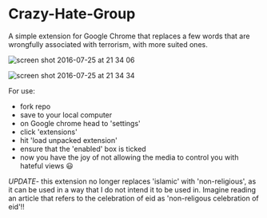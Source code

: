 # Crazy-Hate-Group
A simple extension for Google Chrome that replaces a few words that are wrongfully associated with terrorism, with more suited ones.

![screen shot 2016-07-25 at 21 34 06](https://cloud.githubusercontent.com/assets/14114089/17116748/0a559682-52b1-11e6-892f-aca5887e9681.png)


![screen shot 2016-07-25 at 21 34 34](https://cloud.githubusercontent.com/assets/14114089/17116787/2fd82992-52b1-11e6-80b3-07acc8dfa445.png)


For use:
- fork repo
- save to your local computer
- on Google chrome head to 'settings'
- click 'extensions'
- hit 'load unpacked extension'
- ensure that the 'enabled' box is ticked
- now you have the joy of not allowing the media to control you with hateful views 😃


*UPDATE*- this extension no longer replaces 'islamic' with 'non-religious', as it can be used in a way that I do not intend it to be used in. Imagine reading an article that refers to the celebration of eid as 'non-religous celebration of eid'!!
